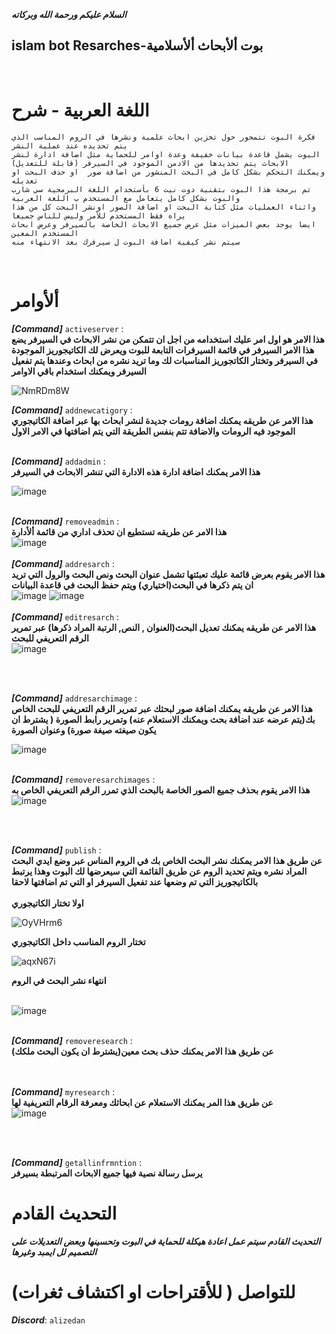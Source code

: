 ***السلام عليكم ورحمة الله وبركاته***<br />
## islam bot Resarches-بوت ألأبحاث ألأسلامية 
<br />

# اللغة العربية - شرح
```فكرة البوت : 
فكرة البوت تتمحور حول تخزين ابحاث علمية ونشرها في الروم المناسب الذي يتم تحديده عند عملية النشر 
البوت يشمل قاعدة بيانات خفيفة وعدة اوامر للحماية مثل اضافة ادارة لنشر الابحاث يتم تحديدها من الادمن الموجود في السيرفر (قابلة للتعديل)
ويمكنك التحكم بشكل كامل في البحث المنشور من اضافة صور  او حذف البحث او تعديله
تم برمجة هذا البوت بتقنية دوت نيت 6 بأستخدام اللغة البرمجية سي شارب والبوت بشكل كامل يتعامل مع المستخدم ب اللغة العربية 
واثناء العمليات مثل كتابة البحث او اضافة الصور اونشر البحث كل من هذا يراه فقط المستخدم للأمر وليس للناس جميعا
ايضا يوجد بعض الميزات مثل عرض جميع الابحاث الخاصة بالسيرفر وعرض ابحاث المستخدم المعين
سيتم نشر كيفية اضافة البوت ل سيرفرك بعد الانتهاء منه
 ```
<br />

# ألأوامر <br />

***[Command]*** ```activeserver``` :<br />
**هذا الامر هو اول امر عليك استخدامه من اجل ان تتمكن من نشر الابحاث في السيرفر
 يضع هذا الامر السيرفر في قائمة السيرفرات التابعة للبوت ويعرض لك الكاتيجوريز الموجودة في السيرفر وتختار الكاتجوريز المناسبات لك وما تريد نشره من ابحاث 
وعندها يتم تفعيل السيرفر ويمكنك استخدام باقي الاوامر**

![NmRDm8W](https://github.com/AliZedan1A/Islam-Research-DiscordBot/assets/92272920/bda381a0-b17f-496f-909c-47698d952927)
<br />

***[Command]*** ```addnewcatigory``` :<br />
**هذا الامر عن طريقه يمكنك اضافة رومات جديدة لنشر ابحاث بها عبر اضافة الكاتيجوري الموجود فيه الرومات والاضافة تتم بنفس الطريقة التي يتم اضافتها في الامر الاول**
<br />
<br />

***[Command]*** ```addadmin``` :<br />
**هذا الامر يمكنك اضافة ادارة هذه الادارة التي تنشر الابحاث في السيرفر** <br />

![image](https://github.com/AliZedan1A/Islam-Research-DiscordBot/assets/92272920/69308985-3b7d-4467-85fb-2054bfeb72ed)
<br />
<br />

***[Command]*** ```removeadmin``` :<br />
**هذا الامر عن طريقه تستطيع ان تحذف اداري من قائمة ألأدارة** <br />
![image](https://github.com/AliZedan1A/Islam-Research-DiscordBot/assets/92272920/b9a0dbf3-ddff-4352-8104-91565bca9402)
<br />
<br />
***[Command]*** ```addresarch``` :<br />
**هذا الامر يقوم بعرض قائمة عليك تعبئتها تشمل عنوان البحث ونص البحث والرول التي تريد ان يتم ذكرها في البحث(اختياري) ويتم حفظ البحث في قاعدة البيانات**  <br />
![image](https://github.com/AliZedan1A/Islam-Research-DiscordBot/assets/92272920/d66e37d1-6bc0-4f27-8d20-f269bfff45ed) ![image](https://github.com/AliZedan1A/Islam-Research-DiscordBot/assets/92272920/d153109e-b5fd-4904-8d1d-cd97336399aa)
<br />
<br />
***[Command]*** ```editresarch``` :<br />
**هذا الامر عن طريقه يمكنك تعديل البحث(العنوان , النص, الرتبة المراد ذكرها) عبر تمرير الرقم التعريفي للبحث**  <br />
![image](https://github.com/AliZedan1A/Islam-Research-DiscordBot/assets/92272920/bd338989-f5c7-47a9-af77-f5b659f99b8d)

<br />
<br />

***[Command]*** ```addresarchimage``` :<br />
**هذا الامر عن طريقه يمكنك اضافة صور لبحثك عبر تمرير الرقم التعريفي للبحث الخاص بك(يتم عرضه عند اضافة بحث ويمكنك الاستعلام عنه) وتمرير رابط الصورة ( يشترط ان يكون صيغته صيغة صورة) وعنوان الصورة** 
 <br />

![image](https://github.com/AliZedan1A/Islam-Research-DiscordBot/assets/92272920/0f863bdb-d856-4d73-9a65-ecaea3b7a90c)
<br />
<br />

***[Command]*** ```removeresarchimages``` :<br />
**هذا الامر يقوم بحذف جميع الصور الخاصة بالبحث الذي تمرر الرقم التعريفي الخاص به** 
![image](https://github.com/AliZedan1A/Islam-Research-DiscordBot/assets/92272920/e527e586-0243-4f7a-8028-df98b3adb116)

<br />
<br />

***[Command]*** ```publish``` :<br />
**عن طريق هذا الامر يمكنك نشر البحث الخاص بك في الروم المناس عبر وضع ايدي البحث المراد نشره ويتم تحديد الروم عن طريق القائمة التي سيعرضها لك البوت وهذا يرتبط بالكاتيجوريز التي تم وضعها عند تفعيل السيرفر او التي تم اضافتها لاحقا** <br />
<br />
**اولا تختار الكاتيجوري** <br />

![OyVHrm6](https://github.com/AliZedan1A/Islam-Research-DiscordBot/assets/92272920/c17adb8a-2a8a-4599-a09f-812452a039ce)
 <br />


**تختار الروم المناسب داخل الكاتيجوري**  <br />

![aqxN67i](https://github.com/AliZedan1A/Islam-Research-DiscordBot/assets/92272920/a12d8838-dc04-4043-9c49-8cdc440f3134)
 <br />

**انتهاء نشر البحث في الروم**  
<br />

![image](https://github.com/AliZedan1A/Islam-Research-DiscordBot/assets/92272920/d388ebe8-523b-4bed-8bd7-e03ef4ecd948)
<br />
<br />

***[Command]*** ```removeresearch``` :<br />
**عن طريق هذا الامر يمكنك حذف بحث معين(يشترط ان يكون البحث ملكك)** <br />
<br />
<br />

***[Command]*** ```myresearch``` :<br />
**عن طريق هذا المر يمكنك الاستعلام عن ابحاثك ومعرفة الرقام التعريفية لها**   <br />
![image](https://github.com/AliZedan1A/Islam-Research-DiscordBot/assets/92272920/0462add8-72a5-4732-b978-0b4553ef79e1)

<br />
<br />

***[Command]*** ```getallinfrmntion``` :<br />
**يرسل رسالة نصية فيها جميع الابحاث المرتبطة بسيرفر**   <br />

# التحديث القادم
***التحديث القادم سيتم عمل اعادة هيكلة للحماية في البوت وتحسينها وبعض التعديلات على التصميم لل ايمبد وغيرها***

# للتواصل ( للأقتراحات او اكتشاف ثغرات)
***Discord***: ```alizedan```<br />




